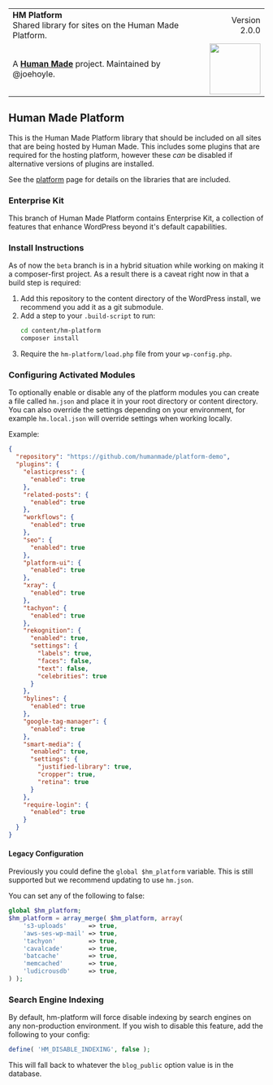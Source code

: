 <table width="100%">
	<tr>
		<td align="left" width="70">
			<strong>HM Platform</strong><br />
			Shared library for sites on the Human Made Platform.
		</td>
		<td align="right" width="20%">
			Version 2.0.0
		</td>
	</tr>
	<tr>
		<td>
			A <strong><a href="https://hmn.md/">Human Made</a></strong> project. Maintained by @joehoyle.
		</td>
		<td align="center">
			<img src="https://hmn.md/content/themes/hmnmd/assets/images/hm-logo.svg" width="100" />
		</td>
	</tr>
</table>

## Human Made Platform

This is the Human Made Platform library that should be included on
all sites that are being hosted by Human Made. This includes some plugins that
are required for the hosting platform, however these _can_ be disabled if alternative
versions of plugins are installed.

See the [platform](http://engineering.hmn.md/platform/plugins/) page for details on the
libraries that are included.

### Enterprise Kit

This branch of Human Made Platform contains Enterprise Kit, a collection of features that enhance WordPress beyond it's default capabilities.

### Install Instructions

As of now the `beta` branch is in a hybrid situation while working on making it a composer-first project. As a result there is a caveat right now in that a build step is required:

1. Add this repository to the content directory of the WordPress install, we recommend you add
it as a git submodule.
1. Add a step to your `.build-script` to run:
   ```bash
   cd content/hm-platform
   composer install
   ```
1. Require the `hm-platform/load.php` file from your `wp-config.php`.

### Configuring Activated Modules

To optionally enable or disable any of the platform modules you can create a file called `hm.json`
and place it in your root directory or content directory. You can also override the settings depending
on your environment, for example `hm.local.json` will override settings when working locally.

Example:

```json
{
  "repository": "https://github.com/humanmade/platform-demo",
  "plugins": {
    "elasticpress": {
      "enabled": true
    },
    "related-posts": {
      "enabled": true
    },
    "workflows": {
      "enabled": true
    },
    "seo": {
      "enabled": true
    },
    "platform-ui": {
      "enabled": true
    },
    "xray": {
      "enabled": true
    },
    "tachyon": {
      "enabled": true
    },
    "rekognition": {
      "enabled": true,
      "settings": {
        "labels": true,
        "faces": false,
        "text": false,
        "celebrities": true
      }
    },
    "bylines": {
      "enabled": true
    },
    "google-tag-manager": {
      "enabled": true
    },
    "smart-media": {
      "enabled": true,
      "settings": {
        "justified-library": true,
        "cropper": true,
        "retina": true
      }
    },
    "require-login": {
      "enabled": true
    }
  }
}
```

#### Legacy Configuration

Previously you could define the `global $hm_platform` variable. This is still supported but we recommend
updating to use `hm.json`.

You can set any of the following to false:

```php
global $hm_platform;
$hm_platform = array_merge( $hm_platform, array(
	's3-uploads'      => true,
	'aws-ses-wp-mail' => true,
	'tachyon'         => true,
	'cavalcade'       => true,
	'batcache'        => true,
	'memcached'       => true,
	'ludicrousdb'     => true,
) );
```

### Search Engine Indexing

By default, hm-platform will force disable indexing by search engines on any non-production environment. If you wish to disable this feature, add the following to your config:

```php
define( 'HM_DISABLE_INDEXING', false );
```

This will fall back to whatever the `blog_public` option value is in the database.
